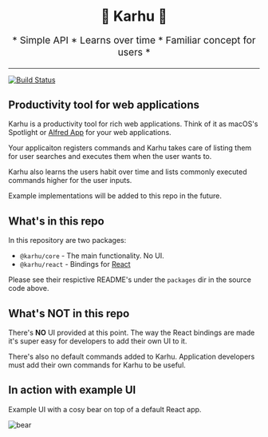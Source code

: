 <h1 align="center">
  🐻 Karhu 🐻
</h1>

<p align="center" style="font-size: 1.2rem;">
* Simple API * Learns over time * Familiar concept for users *
</p>

---

[![Build Status][build-badge]][build]

## Productivity tool for web applications

Karhu is a productivity tool for rich web applications. Think of it as macOS's Spotlight or [Alfred App](https://www.alfredapp.com) for your web applications.

Your applicaiton registers commands and Karhu takes care of listing them for user searches and executes them when the user wants to.

Karhu also learns the users habit over time and lists commonly executed
commands higher for the user inputs.

Example implementations will be added to this repo in the future.

## What's in this repo

In this repository are two packages:

- `@karhu/core` - The main functionality. No UI.
- `@karhu/react` - Bindings for [React](https://reactjs.org)

Please see their respictive README's under the `packages` dir in the source code above.

## What's NOT in this repo

There's **NO** UI provided at this point. The way the React bindings are made it's super easy for developers to add their own UI to it.

There's also no default commands added to Karhu. Application developers
must add their own commands for Karhu to be useful.

## In action with example UI

Example UI with a cosy bear on top of a default React app.

![bear](https://oskarhane-dropshare-eu.s3-eu-central-1.amazonaws.com/k2-Eh1xwaA1JP/k2.gif)

[build-badge]: https://img.shields.io/travis/oskarhane/karhu.svg?style=flat-square
[build]: https://travis-ci.org/oskarhane/karhu

